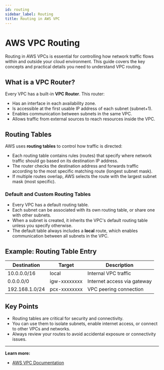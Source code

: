 ```yaml
---
id: routing
sidebar_label: Routing
title: Routing in AWS VPC
---
```


# AWS VPC Routing

Routing in AWS VPCs is essential for controlling how network traffic flows within and outside your cloud environment. This guide covers the key concepts and practical details you need to understand VPC routing.

## What is a VPC Router?

Every VPC has a built-in **VPC Router**. This router:

- Has an interface in each availability zone.
- Is accessible at the first usable IP address of each subnet (subnet+1).
- Enables communication between subnets in the same VPC.
- Allows traffic from external sources to reach resources inside the VPC.

## Routing Tables

AWS uses **routing tables** to control how traffic is directed:

- Each routing table contains rules (routes) that specify where network traffic should go based on its destination IP address.
- The router checks the destination address and forwards traffic according to the most specific matching route (longest subnet mask).
- If multiple routes overlap, AWS selects the route with the largest subnet mask (most specific).

### Default and Custom Routing Tables

- Every VPC has a default routing table.
- Each subnet can be associated with its own routing table, or share one with other subnets.
- When a subnet is created, it inherits the VPC's default routing table unless you specify otherwise.
- The default table always includes a **local** route, which enables communication between all subnets in the VPC.

## Example: Routing Table Entry

| Destination    | Target         | Description                  |
|----------------|----------------|------------------------------|
| 10.0.0.0/16    | local          | Internal VPC traffic         |
| 0.0.0.0/0      | igw-xxxxxxxx   | Internet access via gateway  |
| 192.168.1.0/24 | pcx-xxxxxxxx   | VPC peering connection       |

## Key Points

- Routing tables are critical for security and connectivity.
- You can use them to isolate subnets, enable internet access, or connect to other VPCs and networks.
- Always review your routes to avoid accidental exposure or connectivity issues.

---

**Learn more:**

- [AWS VPC Documentation](https://docs.aws.amazon.com/vpc/latest/userguide/VPC_Route_Tables.html)